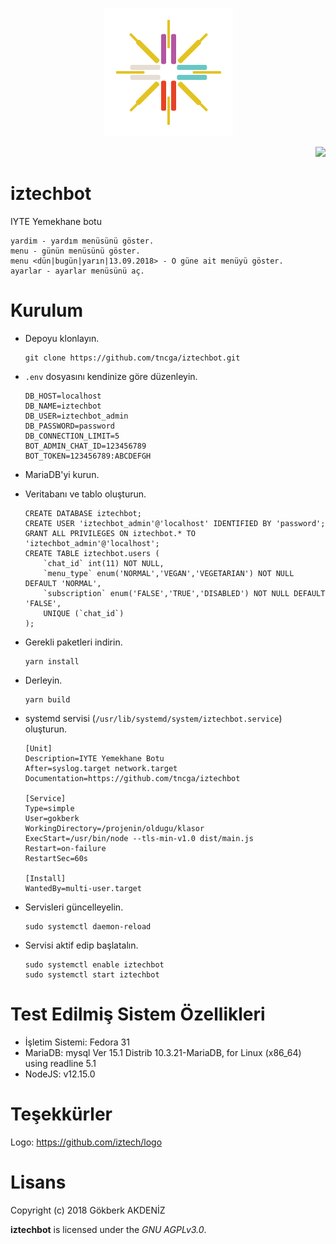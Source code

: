 <p align="center">
  <img src="https://raw.githubusercontent.com/iztech/logo/master/export/iztech_logo%400%2C1x.png">
</p>

<p align="right">
  <a href="https://t.me/iztechbot">
  <img src="https://img.shields.io/badge/style-iztechbot-blue.svg?longCache=true&style=for-the-badge&label=Telegram&logo=telegram&link=https://t.me/iztechbot">
  </a>
</p>

# iztechbot

IYTE Yemekhane botu

    yardim - yardım menüsünü göster.
    menu - günün menüsünü göster.
    menu <dün|bugün|yarın|13.09.2018> - O güne ait menüyü göster.
    ayarlar - ayarlar menüsünü aç.

# Kurulum
- Depoyu klonlayın.
    
      git clone https://github.com/tncga/iztechbot.git

- `.env` dosyasını kendinize göre düzenleyin.

      DB_HOST=localhost
      DB_NAME=iztechbot
      DB_USER=iztechbot_admin
      DB_PASSWORD=password
      DB_CONNECTION_LIMIT=5
      BOT_ADMIN_CHAT_ID=123456789
      BOT_TOKEN=123456789:ABCDEFGH

- MariaDB'yi kurun.
- Veritabanı ve tablo oluşturun.

      CREATE DATABASE iztechbot;
      CREATE USER 'iztechbot_admin'@'localhost' IDENTIFIED BY 'password';
      GRANT ALL PRIVILEGES ON iztechbot.* TO 'iztechbot_admin'@'localhost';
      CREATE TABLE iztechbot.users (
          `chat_id` int(11) NOT NULL,
          `menu_type` enum('NORMAL','VEGAN','VEGETARIAN') NOT NULL DEFAULT 'NORMAL',
          `subscription` enum('FALSE','TRUE','DISABLED') NOT NULL DEFAULT 'FALSE',
          UNIQUE (`chat_id`)
      );

- Gerekli paketleri indirin.

      yarn install

- Derleyin.

      yarn build

- systemd servisi (`/usr/lib/systemd/system/iztechbot.service`) oluşturun.

      [Unit]
      Description=IYTE Yemekhane Botu
      After=syslog.target network.target
      Documentation=https://github.com/tncga/iztechbot

      [Service]
      Type=simple
      User=gokberk
      WorkingDirectory=/projenin/oldugu/klasor
      ExecStart=/usr/bin/node --tls-min-v1.0 dist/main.js
      Restart=on-failure
      RestartSec=60s

      [Install]
      WantedBy=multi-user.target

- Servisleri güncelleyelin.

      sudo systemctl daemon-reload 

- Servisi aktif edip başlatalın.

      sudo systemctl enable iztechbot 
      sudo systemctl start iztechbot 


# Test Edilmiş Sistem Özellikleri
- İşletim Sistemi: Fedora 31
- MariaDB: mysql  Ver 15.1 Distrib 10.3.21-MariaDB, for Linux (x86_64) using readline 5.1
- NodeJS: v12.15.0

# Teşekkürler
Logo: https://github.com/iztech/logo

# Lisans
Copyright (c) 2018 Gökberk AKDENİZ

**iztechbot** is licensed under the *GNU AGPLv3.0*.
